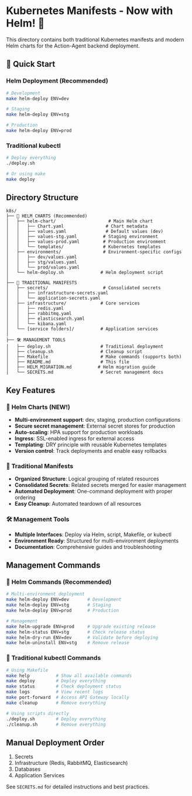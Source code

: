 # Kubernetes Manifests - Now with Helm! 🎉

This directory contains both traditional Kubernetes manifests and modern Helm charts for the Action-Agent backend deployment.

## 🚀 Quick Start

### Helm Deployment (Recommended)
```bash
# Development
make helm-deploy ENV=dev

# Staging  
make helm-deploy ENV=stg

# Production
make helm-deploy ENV=prod
```

### Traditional kubectl
```bash
# Deploy everything
./deploy.sh

# Or using make
make deploy
```

## Directory Structure

```
k8s/
├── 🎯 HELM CHARTS (Recommended)
│   ├── helm-chart/                    # Main Helm chart
│   │   ├── Chart.yaml                # Chart metadata
│   │   ├── values.yaml               # Default values (dev)
│   │   ├── values-stg.yaml          # Staging environment
│   │   ├── values-prod.yaml         # Production environment
│   │   └── templates/               # Kubernetes templates
│   ├── environments/                # Environment-specific configs
│   │   ├── dev/values.yaml
│   │   ├── stg/values.yaml
│   │   └── prod/values.yaml
│   └── helm-deploy.sh              # Helm deployment script
│
├── 📄 TRADITIONAL MANIFESTS
│   ├── secrets/                     # Consolidated secrets
│   │   ├── infrastructure-secrets.yaml
│   │   └── application-secrets.yaml
│   ├── infrastructure/             # Core services
│   │   ├── redis.yaml
│   │   ├── rabbitmq.yaml
│   │   ├── elasticsearch.yaml
│   │   └── kibana.yaml
│   └── [service folders]/          # Application services
│
├── 🛠️ MANAGEMENT TOOLS
│   ├── deploy.sh                   # Traditional deployment
│   ├── cleanup.sh                  # Cleanup script
│   ├── Makefile                    # Make commands (supports both)
│   ├── README.md                   # This file
│   ├── HELM_MIGRATION.md          # Helm migration guide
│   └── SECRETS.md                  # Secret management docs
```

## Key Features

### 🎯 **Helm Charts (NEW!)**
- **Multi-environment support**: dev, staging, production configurations
- **Secure secret management**: External secret stores for production
- **Auto-scaling**: HPA support for production workloads
- **Ingress**: SSL-enabled ingress for external access
- **Templating**: DRY principle with reusable Kubernetes templates
- **Version control**: Track deployments and enable easy rollbacks

### 🔧 **Traditional Manifests** 
- **Organized Structure**: Logical grouping of related resources
- **Consolidated Secrets**: Related secrets merged for easier management
- **Automated Deployment**: One-command deployment with proper ordering
- **Easy Cleanup**: Automated teardown of all resources

### 🛠️ **Management Tools**
- **Multiple Interfaces**: Deploy via Helm, script, Makefile, or kubectl
- **Environment Ready**: Structured for multi-environment deployments
- **Documentation**: Comprehensive guides and troubleshooting

## Management Commands

### 🎯 **Helm Commands (Recommended)**
```bash
# Multi-environment deployment
make helm-deploy ENV=dev       # Development
make helm-deploy ENV=stg       # Staging  
make helm-deploy ENV=prod      # Production

# Management
make helm-upgrade ENV=prod     # Upgrade existing release
make helm-status ENV=stg       # Check release status
make helm-dry-run ENV=dev      # Validate before deploying
make helm-uninstall ENV=stg    # Remove release
```

### 🔧 **Traditional kubectl Commands**
```bash
# Using Makefile
make help          # Show all available commands
make deploy        # Deploy everything
make status        # Check deployment status
make logs          # View recent logs
make port-forward  # Access API Gateway locally
make cleanup       # Remove everything

# Using scripts directly
./deploy.sh        # Deploy everything
./cleanup.sh       # Remove everything
```

## Manual Deployment Order

1. Secrets
2. Infrastructure (Redis, RabbitMQ, Elasticsearch)
3. Databases
4. Application Services

See `SECRETS.md` for detailed instructions and best practices.
